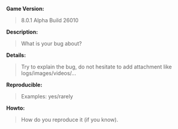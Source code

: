 **Game Version:**
> 8.0.1 Alpha Build 26010

**Description:**
> What is your bug about?

**Details:**
> Try to explain the bug, do not hesitate to add attachment like logs/images/videos/...

**Reproducible:**
> Examples: yes/rarely

**Howto:**
> How do you reproduce it (if you know).
